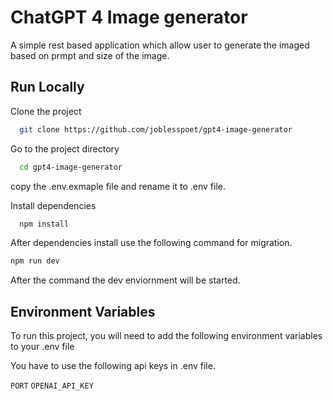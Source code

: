 
# ChatGPT 4 Image generator

A simple rest based application which allow user to generate the imaged based on prmpt and size of the image.




## Run Locally

Clone the project

```bash
  git clone https://github.com/joblesspoet/gpt4-image-generator
```

Go to the project directory

```bash
  cd gpt4-image-generator
```
copy the .env.exmaple file and rename it to .env file.


Install dependencies

```bash
  npm install
```
After dependencies install use the following command for migration.

```bash
npm run dev 
```
After the command the dev enviornment will be started.



## Environment Variables

To run this project, you will need to add the following environment variables to your .env file

You have to use the following api keys in .env file.

`PORT`
`OPENAI_API_KEY`

